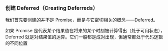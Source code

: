 ### 创建 Deferred（Creating Deferreds）

我们首先要创建的并不是 Promise，而是与它密切相关的概念——Deferred。

如果 Promise 是代表某个结果值在将来的某个时刻被计算得出（处于可用状态）， Deferred 就是对结果值的运算。它们一般都是成对出现，但通常都处于代码逻辑的不同位置

